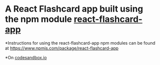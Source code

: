 A React Flashcard app built using the npm module [react-flashcard-app](https://www.npmjs.com/package/react-flashcard-app)
=================================
*Instructions for using the react-flashcard-app npm modules can be found at
https://www.npmjs.com/package/react-flashcard-app

*On [codesandbox.io](https://codesandbox.io/s/91r5p4wnlr)
